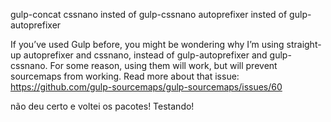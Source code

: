 gulp-concat
cssnano insted of gulp-cssnano
autoprefixer insted of gulp-autoprefixer


If you’ve used Gulp before, you might be wondering why I’m using straight-up autoprefixer and cssnano, instead of gulp-autoprefixer and gulp-cssnano. For some reason, using them will work, but will prevent sourcemaps from working. Read more about that issue: <https://github.com/gulp-sourcemaps/gulp-sourcemaps/issues/60>


não deu certo e voltei os pacotes! Testando!
